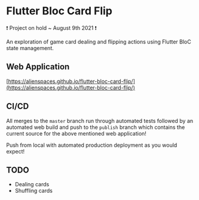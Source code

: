 # Flutter Bloc Card Flip

❗ Project on hold ~ August 9th 2021 ❗

An exploration of game card dealing and flipping actions using Flutter BloC state management.

## Web Application

[https://alienspaces.github.io/flutter-bloc-card-flip/](https://alienspaces.github.io/flutter-bloc-card-flip/)

## CI/CD

All merges to the `master` branch run through automated tests followed by an automated web build and push to the `publish` branch which contains the current source for the above mentioned web application!

Push from local with automated production deployment as you would expect!

## TODO

- Dealing cards
- Shuffling cards

